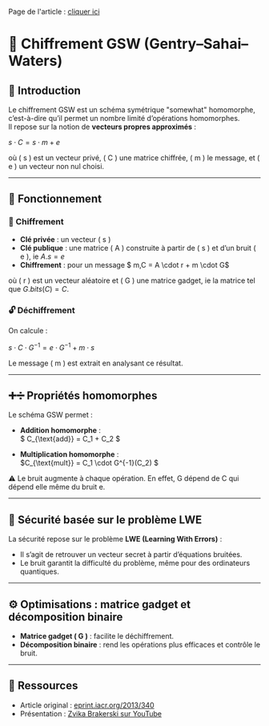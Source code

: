 Page de l'article : [cliquer ici](https://www.utc.fr/~wschon/sr06/tx_chiffrement_homomorphe/pages/vecteurs_propres_approx.html)

# 🔐 Chiffrement GSW (Gentry–Sahai–Waters)

## 📌 Introduction

Le chiffrement GSW est un schéma symétrique "somewhat" homomorphe, c’est-à-dire qu’il permet un nombre limité d’opérations homomorphes.  
Il repose sur la notion de **vecteurs propres approximés** :

$s \cdot C = s \cdot m + e$

où \( s \) est un vecteur privé, \( C \) une matrice chiffrée, \( m \) le message, et \( e \) un vecteur non nul choisi.

---

## 🔧 Fonctionnement

### 🔐 Chiffrement

-   **Clé privée** : un vecteur \( s \)
-   **Clé publique** : une matrice \( A \) construite à partir de \( s \) et d’un bruit \( e \), ie $A.s = e$
-   **Chiffrement** : pour un message $ m,C = A \cdot r + m \cdot G$

où \( r \) est un vecteur aléatoire et \( G \) une matrice gadget, ie la matrice tel que $G.bits(C) = C$.

### 🔓 Déchiffrement

On calcule :

$s \cdot C \cdot G^{-1} = e \cdot G^{-1} + m \cdot s$

Le message \( m \) est extrait en analysant ce résultat.

---

## ➕➗ Propriétés homomorphes

Le schéma GSW permet :

-   **Addition homomorphe** :  
    $ C\_{\text{add}} = C_1 + C_2 $

-   **Multiplication homomorphe** :  
    $C\_{\text{mult}} = C_1 \cdot G^{-1}(C_2) $

⚠️ Le bruit augmente à chaque opération.
En effet, G dépend de C qui dépend elle même du bruit e.

---

## 🧩 Sécurité basée sur le problème LWE

La sécurité repose sur le problème **LWE (Learning With Errors)** :

-   Il s’agit de retrouver un vecteur secret à partir d’équations bruitées.
-   Le bruit garantit la difficulté du problème, même pour des ordinateurs quantiques.

---

## ⚙️ Optimisations : matrice gadget et décomposition binaire

-   **Matrice gadget \( G \)** : facilite le déchiffrement.
-   **Décomposition binaire** : rend les opérations plus efficaces et contrôle le bruit.

---

## 📘 Ressources

-   Article original : [eprint.iacr.org/2013/340](https://eprint.iacr.org/2013/340.pdf)
-   Présentation : [Zvika Brakerski sur YouTube](https://www.youtube.com/watch?v=O8IvJAIvGJo)
